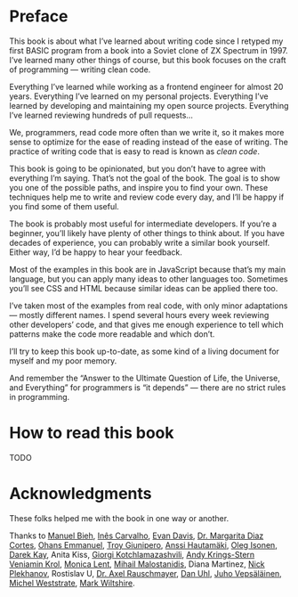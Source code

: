 # Preface

This book is about what I’ve learned about writing code since I retyped my first BASIC program from a book into a Soviet clone of ZX Spectrum in 1997. I’ve learned many other things of course, but this book focuses on the craft of programming — writing clean code.

Everything I’ve learned while working as a frontend engineer for almost 20 years. Everything I’ve learned on my personal projects. Everything I’ve learned by developing and maintaining my open source projects. Everything I’ve learned reviewing hundreds of pull requests…

We, programmers, read code more often than we write it, so it makes more sense to optimize for the ease of reading instead of the ease of writing. The practice of writing code that is easy to read is known as _clean code_.

This book is going to be opinionated, but you don’t have to agree with everything I’m saying. That’s not the goal of the book. The goal is to show you one of the possible paths, and inspire you to find your own. These techniques help me to write and review code every day, and I’ll be happy if you find some of them useful.

The book is probably most useful for intermediate developers. If you’re a beginner, you’ll likely have plenty of other things to think about. If you have decades of experience, you can probably write a similar book yourself. Either way, I’d be happy to hear your feedback.

Most of the examples in this book are in JavaScript because that’s my main language, but you can apply many ideas to other languages too. Sometimes you’ll see CSS and HTML because similar ideas can be applied there too.

I’ve taken most of the examples from real code, with only minor adaptations — mostly different names. I spend several hours every week reviewing other developers’ code, and that gives me enough experience to tell which patterns make the code more readable and which don’t.

I’ll try to keep this book up-to-date, as some kind of a living document for myself and my poor memory.

And remember the “Answer to the Ultimate Question of Life, the Universe, and Everything” for programmers is “it depends” — there are no strict rules in programming.

# How to read this book

TODO

# Acknowledgments

These folks helped me with the book in one way or another.

Thanks to [Manuel Bieh](https://twitter.com/ManuelBieh), [Inês Carvalho](https://imcarvalho.github.io/), [Evan Davis](https://github.com/evandavis), [Dr. Margarita Diaz Cortes](https://www.linkedin.com/in/dr-margarita-diaz-cortes-4544a513a/), [Ohans Emmanuel](https://www.ohansemmanuel.com/), [Troy Giunipero](https://github.com/giuniperoo), [Anssi Hautamäki](https://github.com/kosminen), [Oleg Isonen](https://twitter.com/oleg008), [Darek Kay](https://darekkay.com/), Anita Kiss, [Giorgi Kotchlamazashvili](https://github.com/hertzg), [Andy Krings-Stern](https://github.com/ankri) [Veniamin Krol](https://vkrol.dev/), [Monica Lent](https://monicalent.com/), [Mihail Malostanidis](https://twitter.com/qm3ster), Diana Martinez, [Nick Plekhanov](https://nikkhan.com), Rostislav U, [Dr. Axel Rauschmayer](https://dr-axel.de/), [Dan Uhl](https://github.com/danieluhl), [Juho Vepsäläinen](https://survivejs.com/), [Michel Weststrate](https://twitter.com/mweststrate), [Mark Wiltshire](https://github.com/mwiltshire).
